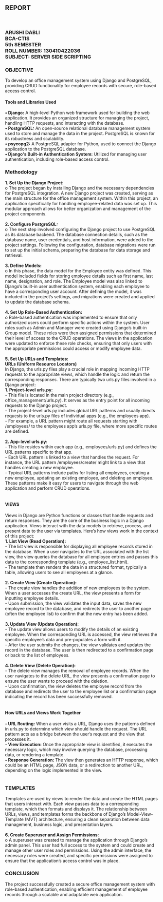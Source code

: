 <h2><b>REPORT</b></h2> <br>
<h3><b>ARUSHI DABLI <br> BCA-CTIS <br> 5th SEMESTER <br> ROLL NUMBER: 130410422036 <br> SUBJECT: SERVER SIDE SCRIPTING</b></h3>
<h3><b>OBJECTIVE</b> </h3>
To develop an office management system using Django and PostgreSQL, providing CRUD functionality for employee records with secure, role-based access control. <br>
<h4><b>Tools and Libraries Used</h4></b>
<b>•	Django:</b> A high-level Python web framework used for building the web application. It provides an organized structure for managing the project, handling HTTP requests, and interacting with the database. <br>
<b>•	PostgreSQL:</b> An open-source relational database management system used to store and manage the data in the project. PostgreSQL is known for its robustness and scalability. <br>
<b>•	psycopg2:</b> A PostgreSQL adapter for Python, used to connect the Django application to the PostgreSQL database. <br>
<b>•	Django's Built-in Authentication System:</b> Utilized for managing user authentication, including role-based access control. <br>
<h3><b>Methodology</h3></b>
<b>1.	Set Up the Django Project:</b> <br>
o	The project began by installing Django and the necessary dependencies for PostgreSQL integration. A new Django project was created, serving as the main structure for the office management system. Within this project, an application specifically for handling employee-related data was set up. This modular approach allows for better organization and management of the project components. <br> <br>
<b>2.	Configure PostgreSQL:</b> <br>
o	The next step involved configuring the Django project to use PostgreSQL as its database backend. The database connection details, such as the database name, user credentials, and host information, were added to the project settings. Following the configuration, database migrations were run to set up the initial schema, preparing the database for data storage and retrieval. <br> <br>
<b>3.	Define Models:</b> <br>
o	In this phase, the data model for the Employee entity was defined. This model included fields for storing employee details such as first name, last name, designation, and role. The Employee model was also linked to Django’s built-in user authentication system, enabling each employee to have a corresponding user account. After defining the model, it was included in the project’s settings, and migrations were created and applied to update the database schema. <br> <br>
<b>4. Set Up Role-Based Authentication:</b> <br>
o	Role-based authentication was implemented to ensure that only authorized users could perform specific actions within the system. User roles such as Admin and Manager were created using Django’s built-in Group model. These roles were then assigned permissions that determined their level of access to the CRUD operations. The views in the application were updated to enforce these role checks, ensuring that only users with the appropriate permissions could access or modify employee data. <br> <br>
<b>5. Set Up URLs and Templates:</b> <br>
<b>URLs (Uniform Resource Locators) </b> <br>
In Django, the urls.py files play a crucial role in mapping incoming HTTP requests to the appropriate views, which handle the logic and return the corresponding responses. There are typically two urls.py files involved in a Django project: <br>
<b>1. Project-level urls.py:</b> <br>
   - This file is located in the main project directory (e.g., office_management/urls.py). It serves as the entry point for all incoming requests to the Django project. <br>
   - The project-level urls.py includes global URL patterns and usually directs requests to the urls.py files of individual apps (e.g., the employees app). <br>
   - For example, a URL pattern might route all requests starting with /employees/ to the employees app’s urls.py file, where more specific routes are defined. <br> <br>
<b>2. App-level urls.py:</b>  <br>
   - This file resides within each app (e.g., employees/urls.py) and defines the URL patterns specific to that app. <br>
   - Each URL pattern is linked to a view that handles the request. For instance, the URL pattern /employees/create/ might link to a view that handles creating a new employee. <br>
   - Typical URL patterns include paths for listing all employees, creating a new employee, updating an existing employee, and deleting an employee. These patterns make it easy for users to navigate through the web application and perform CRUD operations. <br> <br>
<h4><b>VIEWS</b></h4>
Views in Django are Python functions or classes that handle requests and return responses. They are the core of the business logic in a Django application. Views interact with the data models to retrieve, process, and present data to the user via templates. Here’s how views work in the context of this project: <br> 
<b>1. List View (Read Operation):</b> <br>
   - The list view is responsible for displaying all employee records stored in the database. When a user navigates to the URL associated with the list view, the view queries the database for all employee entries and passes this data to the corresponding template (e.g., employee_list.html). <br> 
   - The template then renders the data in a structured format, typically a table, allowing users to see all employees at a glance. <br> <br>
<b>2. Create View (Create Operation):</b> <br>
   - The create view handles the addition of new employees to the system. When a user accesses the create URL, the view presents a form for inputting employee details. <br>
   - Upon submission, the view validates the input data, saves the new employee record to the database, and redirects the user to another page (often the employee list) to confirm that the new entry has been added. <br> <br>
<b>3. Update View (Update Operation):</b> <br>
   - The update view allows users to modify the details of an existing employee. When the corresponding URL is accessed, the view retrieves the specific employee’s data and pre-populates a form with it. <br>
   - After the user submits the changes, the view validates and updates the record in the database. The user is then redirected to a confirmation page or back to the list of employees. <br> <br>
<b>4. Delete View (Delete Operation):</b> <br>
   - The delete view manages the removal of employee records. When the user navigates to the delete URL, the view presents a confirmation page to ensure the user wants to proceed with the deletion. <br>
   - Upon confirmation, the view deletes the employee record from the database and redirects the user to the employee list or a confirmation page indicating the record has been successfully removed. <br> <br>
<h4><b>How URLs and Views Work Together</b></h4>
<b>- URL Routing:</b> When a user visits a URL, Django uses the patterns defined in urls.py to determine which view should handle the request. The URL pattern acts as a bridge between the user’s request and the view that processes it. <br>
<b>- View Execution:</b> Once the appropriate view is identified, it executes the necessary logic, which may involve querying the database, processing data, or rendering a template. <br>
<b>- Response Generation:</b> The view then generates an HTTP response, which could be an HTML page, JSON data, or a redirection to another URL, depending on the logic implemented in the view. <br> <br>

<h3><b>TEMPLATES</b></h3>
Templates are used by views to render the data and create the HTML pages that users interact with. Each view passes data to a corresponding template, which then formats and displays it. The relationship between URLs, views, and templates forms the backbone of Django’s Model-View-Template (MVT) architecture, ensuring a clean separation between data management, business logic, and presentation layers. <br> <br>
<b>6.	Create Superuser and Assign Permissions:</b> <br>
o	A superuser was created to manage the application through Django’s admin panel. This user had full access to the system and could create and manage other user roles and permissions. Using the admin interface, the necessary roles were created, and specific permissions were assigned to ensure that the application’s access control was in place. <br>

<h3><b>CONCLUSION</b></h3>
The project successfully created a secure office management system with role-based authentication, enabling efficient management of employee records through a scalable and adaptable web application.
